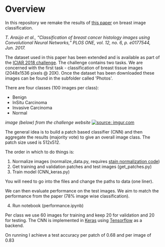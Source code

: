 # Overview

In this repository we remake the results of [this paper](http://journals.plos.org/plosone/article?id=10.1371/journal.pone.0177544) on breast image classification.

*T. Araújo et al., “Classification of breast cancer histology images using Convolutional Neural Networks,” PLOS ONE, vol. 12, no. 6, p. e0177544, Jun. 2017.*

The dataset used in this paper has been extended and is available as part of the [ICIAR 2018 challenge](https://iciar2018-challenge.grand-challenge.org/). The challenge contains two tasks. We are concerned with the first task - classification of breast tissue images (2048x1536 pixels @ 20X). Once the dataset has been downloaded these images can be found in the subfolder called 'Photos'.

There are four classes (100 images per class):

- Benign
- InSitu Carcinoma
- Invasive Carcinoma
- Normal

*image (below) from the challenge website*
<a href="https://imgur.com/UbxSaBC"><img src="https://i.imgur.com/UbxSaBC.png" title="source: imgur.com" /></a>

The general idea is to build a patch based classifier (CNN) and then aggregate the results (majority vote) to give an overall image class. The patch size used is 512x512.

The order in which to do things is:

1. Normalize images (normalize_data.py, requires [stain normalization code](https://github.com/Peter554/Stain-Normalization-))
2. Get training and validation patches and test images (get_patches.py)
3. Train model (CNN_keras.py)

You will need to go into the files and change the paths to data (one liner).

We can then evaluate performance on the test images. We aim to match the performance from the paper (78% image wise classification).

4. Run notebook (performance.ipynb)

Per class we use 60 images for training and keep 20 for validation and 20 for testing. The CNN is implemented in [Keras](https://keras.io/) using [Tensorflow](https://www.tensorflow.org/) as a backend.

On running I achieve a test accuracy per patch of 0.68 and per image of 0.83
